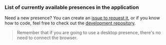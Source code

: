 ### List of currently available presences in the application

Need a new presence? You can create an [issue to request it](https://github.com/manucabral/RichPresencePlus/issues/new/choose), or if you know how to code, feel free to check out the [development repository](https://github.com/manucabral/RichPresencePlusDev).

> Remember that if you are going to use a desktop presence, there's no need to connect the browser.
